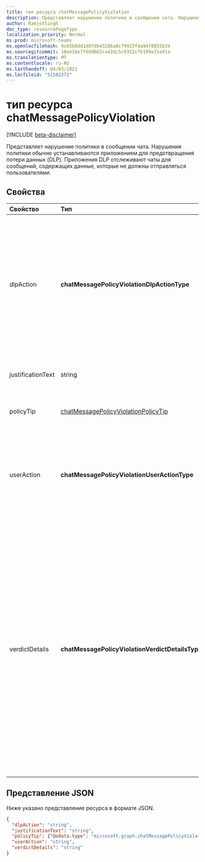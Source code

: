 ```yaml
---
title: тип ресурса chatMessagePolicyViolation
description: Представляет нарушение политики в сообщении чата. Нарушения политики обычно устанавливаются приложением для предотвращения потери данных (DLP).
author: RamjotSingh
doc_type: resourcePageType
localization_priority: Normal
ms.prod: microsoft-teams
ms.openlocfilehash: 9c65b6dd1d07db43286a8cf9923f4a94f0855b34
ms.sourcegitcommit: 16ee16e7fddd662ca42dc5c9352cfb109e31ed1a
ms.translationtype: MT
ms.contentlocale: ru-RU
ms.lasthandoff: 04/03/2021
ms.locfileid: "51582272"
---
```

# <a name="chatmessagepolicyviolation-resource-type"></a>тип ресурса chatMessagePolicyViolation

[!INCLUDE [beta-disclaimer](../../includes/beta-disclaimer.md)]

Представляет нарушение политики в сообщении чата. Нарушения политики обычно устанавливаются приложением для предотвращения потери данных (DLP). Приложения DLP отслеживают чаты для сообщений, содержащих данные, которые не должны отправляться пользователями.

## <a name="properties"></a>Свойства

| Свойство   | Тип |Описание|
|:---------------|:--------|:----------|
|dlpAction|**chatMessagePolicyViolationDlpActionType**|Действия, принятые поставщиком DLP в сообщении с конфиденциальным контентом. Поддерживаемые значения: <li>Нет</li><li>NotifySender . Информируйте отправитель о нарушении, но позвольте читателям прочитать сообщение.</li><li>BlockAccess . Блокировать чтение сообщения читателями.</li><li>BlockAccessExternal . Блокировать чтение сообщения пользователями за пределами организации, позволяя пользователям в организации читать сообщение.</li>|
|justificationText|string|Текст обоснования, предоставляемый отправитель сообщения при переопределения нарушения политики.|
|policyTip|[chatMessagePolicyViolationPolicyTip](chatmessagepolicyviolationpolicytip.md)|Сведения для отображения отправилю сообщения о том, почему сообщение было помечено как нарушение. |
|userAction|**chatMessagePolicyViolationUserActionType**|Указывает действие пользователя на сообщение, заблокированное поставщиком DLP. Поддерживаемые значения: <li>Нет</li><li>Override</li><li>ReportFalsePositive</li>Когда поставщик DLP обновляет сообщение для блокировки конфиденциального контента, userAction не требуется.|
|verdictDetails|**chatMessagePolicyViolationVerdictDetailsType**|Указывает, какие действия может принять отправитель в ответ на нарушение политики. Поддерживаемые значения: <li>Нет</li><li>AllowFalsePositiveOverride — позволяет отправителю объявить политикуViolation ошибкой в приложении DLP и его правилах, а также разрешить читателям снова видеть сообщение, если dlpAction его спрятал.</li><li>AllowOverrideWithoutJustification — позволяет отправителю перезахотрить нарушение DLP и разрешить читателям видеть сообщение снова, если dlpAction спрятал его, не ая при этом объяснений. </li><li>AllowOverrideWithJustification — позволяет отправителю перезахотрить нарушение DLP и разрешить читателям снова видеть сообщение, если dlpAction спрятал его, после предоставления объяснений для этого.</li>AllowOverrideWithoutJustification и AllowOverrideWithJustification являются взаимоисключающими.|


## <a name="json-representation"></a>Представление JSON

Ниже указано представление ресурса в формате JSON.

<!-- {
  "blockType": "resource",
  "optionalProperties": [
    "userAction",
    "justificationText"
  ],
  "@odata.type": "microsoft.graph.chatMessagePolicyViolation"
}-->

```json
{
  "dlpAction": "string",
  "justificationText": "string",
  "policyTip": {"@odata.type": "microsoft.graph.chatMessagePolicyViolationPolicyTip"},
  "userAction": "string",
  "verdictDetails": "string"
}
```

<!-- uuid: 8fcb5dbc-d5aa-4681-8e31-b001d5168d79
2015-10-25 14:57:30 UTC -->
<!-- {
  "type": "#page.annotation",
  "description": "chat message policy violation resource",
  "keywords": "",
  "section": "documentation",
  "tocPath": ""
}-->
